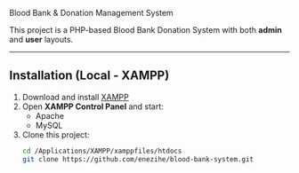  Blood Bank & Donation Management System

This project is a PHP-based Blood Bank Donation System with both **admin** and **user** layouts.

---

## Installation (Local - XAMPP)

1. Download and install [XAMPP](https://www.apachefriends.org/index.html)
2. Open **XAMPP Control Panel** and start:
   - Apache
   - MySQL
3. Clone this project:
   ```bash
   cd /Applications/XAMPP/xamppfiles/htdocs
   git clone https://github.com/enezihe/blood-bank-system.git
